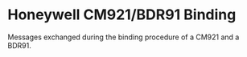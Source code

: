 Honeywell CM921/BDR91 Binding
=============================

Messages exchanged during the binding procedure of a CM921 and a BDR91.
